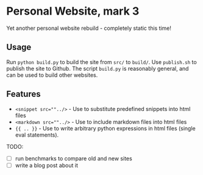 # Personal Website, mark 3
Yet another personal website rebuild - completely static this time!

## Usage
Run `python build.py` to build the site from `src/` to `build/`. Use `publish.sh` to publish the site to Github. The script `build.py` is reasonably general, and can be used to build other websites.

## Features
 - `<snippet src=""../>` - Use to substitute predefined snippets into html files
 - `<markdown src=""../>` - Use to include markdown files into html files
 - `{{ .. }}` - Use to write arbitrary python expressions in html files (single eval statements).
 
TODO:
 - [ ] run benchmarks to compare old and new sites
 - [ ] write a blog post about it
